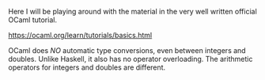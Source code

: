 Here I will be playing around with the material in the very well written
official OCaml tutorial.

https://ocaml.org/learn/tutorials/basics.html

OCaml does *NO* automatic type conversions, even between integers and doubles.
Unlike Haskell, it also has no operator overloading. The arithmetic operators
for integers and doubles are different.
